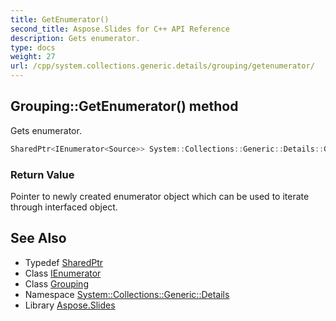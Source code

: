 ```yaml
---
title: GetEnumerator()
second_title: Aspose.Slides for C++ API Reference
description: Gets enumerator.
type: docs
weight: 27
url: /cpp/system.collections.generic.details/grouping/getenumerator/
---
```

## Grouping::GetEnumerator() method


Gets enumerator.

```cpp
SharedPtr<IEnumerator<Source>> System::Collections::Generic::Details::Grouping<Key, Source>::GetEnumerator() override
```


### Return Value

Pointer to newly created enumerator object which can be used to iterate through interfaced object.

## See Also

* Typedef [SharedPtr](../../system/sharedptr/)
* Class [IEnumerator](../../system.collections.generic/ienumerator/)
* Class [Grouping](./)
* Namespace [System::Collections::Generic::Details](../)
* Library [Aspose.Slides](../../)